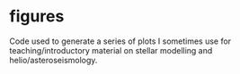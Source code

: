 # figures
Code used to generate a series of plots I sometimes use for teaching/introductory material on stellar modelling and helio/asteroseismology.
